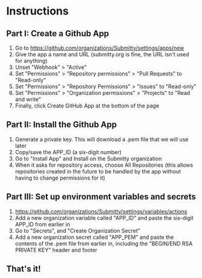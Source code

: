 # Instructions

## Part I: Create a Github App

1. Go to https://github.com/organizations/Submitty/settings/apps/new
2. Give the app a name and URL (submitty.org is fine, the URL isn't used for anything)
3. Unset "Webhook" > "Active"
4. Set "Permissions" > "Repository permissions" > "Pull Requests" to "Read-only"
5. Set "Permissions" > "Repository Permissions" > "Issues" to "Read-only"
6. Set "Permissions" > "Organization permissions" > "Projects" to "Read and write"
7. Finally, click Create GitHub App at the bottom of the page

## Part II: Install the Github App

1. Generate a private key. This will download a .pem file that we will use later
2. Copy/save the APP_ID (a six-digit number)
3. Go to "Install App" and Install on the Submitty organization
4. When it asks for repository access, choose All Repositories (this allows repositories created in the future to be handled by the app without having to change permissions for it)

## Part III: Set up environment variables and secrets

1. https://github.com/organizations/Submitty/settings/variables/actions
2. Add a new organization variable called "APP_ID" and paste the six-digit APP_ID from earlier in
3. Go to "Secrets", and "Create Organization Secret"
4. Add a new organization secret called "APP_PEM" and paste the contents of the .pem file from earlier in, including the "BEGIN/END RSA PRIVATE KEY" header and footer

## That's it!
